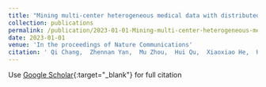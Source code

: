 ```yaml
---
title: "Mining multi-center heterogeneous medical data with distributed synthetic learning"
collection: publications
permalink: /publication/2023-01-01-Mining-multi-center-heterogeneous-medical-data-with-distributed-synthetic-learning
date: 2023-01-01
venue: 'In the proceedings of Nature Communications'
citation: ' Qi Chang,  Zhennan Yan,  Mu Zhou,  Hui Qu,  Xiaoxiao He,  Han Zhang,  Lohendran Baskaran,  Subhi Al’Aref,  Hongsheng Li,  Shaoting Zhang,  et al., &quot;Mining multi-center heterogeneous medical data with distributed synthetic learning.&quot; In the proceedings of Nature Communications, 2023.'
---
```

Use [Google Scholar](https://scholar.google.com/scholar?q=Mining+multi+center+heterogeneous+medical+data+with+distributed+synthetic+learning){:target="_blank"} for full citation